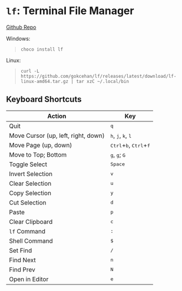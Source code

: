 # `lf`: Terminal File Manager

[Github Repo](https://github.com/gokcehan/lf)

Windows: 
> `choco install lf`

Linux:
> `curl -L https://github.com/gokcehan/lf/releases/latest/download/lf-linux-amd64.tar.gz | tar xzC ~/.local/bin`

## Keyboard Shortcuts

|               Action                |                            Key                             |
|-------------------------------------|------------------------------------------------------------|
| Quit                                | <kbd>q</kbd>                                               |
| Move Cursor (up, left, right, down) | <kbd>h</kbd>, <kbd>j</kbd>, <kbd>k</kbd>, <kbd>l</kbd>     |
| Move Page (up, down)                | <kbd>Ctrl</kbd>+<kbd>b</kbd>, <kbd>Ctrl</kbd>+<kbd>f</kbd> |
| Move to Top; Bottom                 | <kbd>g</kbd>, <kbd>g</kbd>; <kbd>G</kbd>                   |
| Toggle Select                       | <kbd>Space</kbd>                                           |
| Invert Selection                    | <kbd>v</kbd>                                               |
| Clear Selection                     | <kbd>u</kbd>                                               |
| Copy Selection                      | <kbd>y</kbd>                                               |
| Cut Selection                       | <kbd>d</kbd>                                               |
| Paste                               | <kbd>p</kbd>                                               |
| Clear Clipboard                     | <kbd>c</kbd>                                               |
| `lf` Command                        | <kbd>:</kbd>                                               |
| Shell Command                       | <kbd>$</kbd>                                               |
| Set Find                            | <kbd>/</kbd>                                               |
| Find Next                           | <kbd>n</kbd>                                               |
| Find Prev                           | <kbd>N</kbd>                                               |
| Open in Editor                      | <kbd>e</kbd>                                               |
